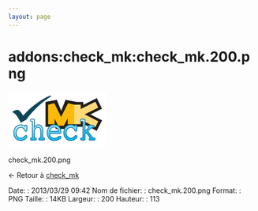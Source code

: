 ```yaml
---
layout: page
---
```


addons:check\_mk:check\_mk.200.png
==================================

[![check\_mk.200.png](../../../assets/media/addons/check_mk/check_mk.200.png@cache=&w=200&h=113 "check_mk.200.png")](../../../assets/media/addons/check_mk/check_mk.200.png@cache= "Afficher le fichier original")

check\_mk.200.png

← Retour à
[check\_mk](../../../nagios/addons/check_mk/start.html "nagios:addons:check_mk:start")

Date:
:   2013/03/29 09:42
Nom de fichier:
:   check\_mk.200.png
Format:
:   PNG
Taille:
:   14KB
Largeur:
:   200
Hauteur:
:   113


